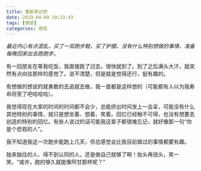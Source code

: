 ```yaml
---
title: 重新来过吧
date: 2019-04-09 20:23:43
tags: [情感]
categories: 感悟
---
```

*最近内心有点混乱，买了一双跑步鞋，买了护膝。没有什么特别想做的事情，准备每晚回家出去跑跑步。*

有一回朋友在等我吃饭，我直接跑了过去，很快就到了。到了之后满头大汗，就突然有点向往那样的感觉了。说不清楚，但是就是觉得还行，挺有趣的。

有想做的想说的就勇敢的去追就去做，我一直都是这样想的（可能都有人以为我寿命将至了吧哈哈哈）。

我觉得现在大家的时间的时间都不会少，总能挤出时间发上一会呆，可能没有什么其他特别的事情，就只是想坐着、想着、笑着。回忆已经触不可得，也没有想要去创造的特别的回忆。有些人说过的话可能我这辈子都很难忘记，就好像那一句“你是个悲观的人”。

我不知道我这一次跑步能跑上几天，但总感觉会比我目前做过的事情都要有趣。

独来独往的人、得不到认同的人，还是做自己就够了啊！抬头再扭头，笑一笑，“或许，跑的够久就能像阿甘那样呢？”